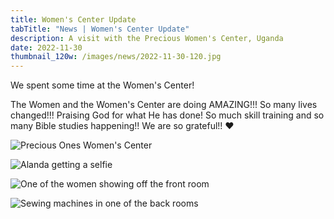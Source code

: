 ```yaml
---
title: Women's Center Update
tabTitle: "News | Women's Center Update"
description: A visit with the Precious Women's Center, Uganda
date: 2022-11-30
thumbnail_120w: /images/news/2022-11-30-120.jpg
---
```


We spent some time at the Women's Center!

The Women and the Women's Center are doing AMAZING!!! So many lives changed!!! Praising God for what He has done! So much skill training and so many Bible studies happening!! We are so grateful!! ❤️

![Precious Ones Women's Center](/images/news/2022-11-30-IMG_2140.jpg)

![Alanda getting a selfie](/images/news/2022-11-30-IMG_2131.jpg)

![One of the women showing off the front room](/images/news/2022-11-30-IMG_2097.jpg)

![Sewing machines in one of the back rooms](/images/news/2022-11-30-IMG_2093.jpg)

